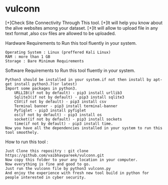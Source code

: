 # vulconn
[+]Check Site Connectivity Through This  tool.
[+]It will help you know about the alive websites among your dataset.
[+]It will allow to upload file in any text format ,also csv files are allowed to be uploaded.

Hardware Requirements to Run this tool fluently in your system.

    Operating System : Linux (preffered Kali Linux)
    RAM : more than 1 GB
    Storage : Bare Minimum Requirements

Software Requirements to Run this tool fluently in your system.

    Python3 should be installed in your system.if not then install by apt-get install python3.7(or latest)
    Import some packages in python3.
        URLLIB(if not by default) - pip3 install urllib3
        Sqlite3(if not by default) - pip3 install sqlite3
        CSV(if not by default) - pip3 install csv
        Terminal banner - pip3 install terminal-banner
        Pyfiglet - pip3 install pyfiglet
        os(if not by default) - pip3 install os
        socket(if not by default) - pip3 install sockets
        time(if not by default) - pip3 install time.
    Now you have all the dependencies installed in your system to run this tool smoothely.

How to run this tool :

    Just Clone this repositry : git clone https://github.com/vaibhavpareek/vulconn.git
    Now copy this folder to your any location in your computer.
    Now everything is fine and good to go.
    Just run the vulconn file by python3 vulconn.py
    And enjoy the experience with fresh new tool build in python for people interested in cyber security.
